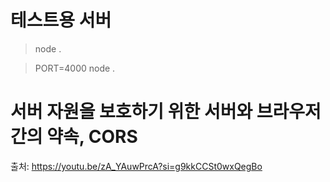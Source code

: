 # 테스트용 서버

> node .

> PORT=4000 node .

# 서버 자원을 보호하기 위한 서버와 브라우저간의 약속, CORS

출처: https://youtu.be/zA_YAuwPrcA?si=g9kkCCSt0wxQegBo
